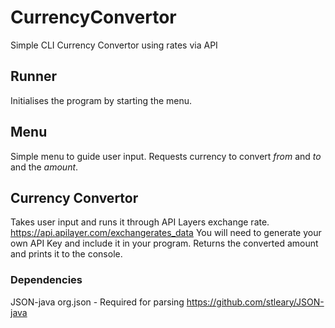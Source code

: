 # CurrencyConvertor
Simple CLI Currency Convertor using rates via API

## Runner
Initialises the program by starting the menu.

## Menu
Simple menu to guide user input. Requests currency to convert *from* and *to* and the *amount*. 

## Currency Convertor
Takes user input and runs it through API Layers exchange rate. https://api.apilayer.com/exchangerates_data You will need to generate your own API Key and include it in your program.
Returns the converted amount and prints it to the console.

### Dependencies
JSON-java org.json - Required for parsing https://github.com/stleary/JSON-java
